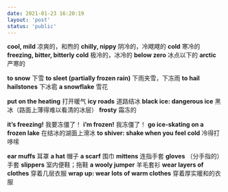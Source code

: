 ```yaml
---
date: 2021-01-23 16:20:19
layout: 'post'
status: 'public'
---
```


**cool, mild** 凉爽的，和煦的
**chilly, nippy** 阴冷的，冷飕飕的
**cold** 寒冷的
**freezing, bitter, bitterly cold** 极冷的，冰冷的
**below zero** 冰点以下的
**arctic** 严寒的

**to snow** 下雪
**to sleet (partially frozen rain)** 下雨夹雪，下冻雨
**to hail hailstones** 下冰雹
**a snowflake** 雪花

**put on the heating** 打开暖气
**icy roads** 道路结冰
**black ice: dangerous ice** 黑冰（路面上薄得难以看清的冰层）
**frosty** 霜冻的

**it’s freezing!** 我要冻僵了！
**i’m frozen!** 我冻僵了！
**go ice-skating on a frozen lake** 在结冰的湖面上滑冰
**to shiver: shake when you feel cold** 冷得打哆嗦

**ear muffs** 耳罩
**a hat** 帽子
**a scarf** 围巾
**mittens** 连指手套
**gloves** （分手指的）手套
**slippers** 室内便鞋；拖鞋
**a wooly jumper** 羊毛套衫
**wear layers of clothes** 穿着几层衣服
**wrap up: wear lots of warm clothes** 穿着厚实暖和的衣服